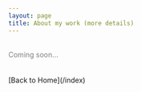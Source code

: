 ```yaml
---
layout: page
title: About my work (more details)
---
```


<br>
<span style="color: grey">Coming soon...</span>
<br>
<br>
<br>
[Back to Home](/index)
